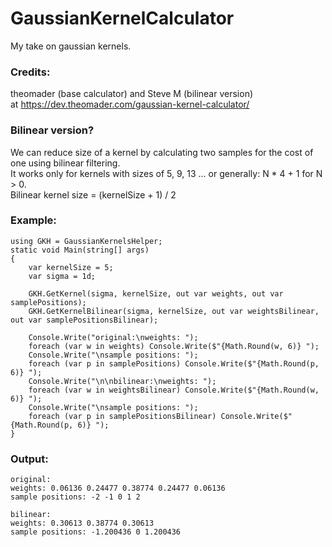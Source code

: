 # GaussianKernelCalculator

My take on gaussian kernels.  

### Credits:   
theomader (base calculator) and Steve M (bilinear version)   
at https://dev.theomader.com/gaussian-kernel-calculator/  

### Bilinear version?  
We can reduce size of a kernel by calculating two samples for the cost of one using bilinear filtering.  
It works only for kernels with sizes of 5, 9, 13 ... or generally: N * 4 + 1 for N > 0.  
Bilinear kernel size = (kernelSize + 1) / 2

### Example:  
```
using GKH = GaussianKernelsHelper;
static void Main(string[] args)
{
    var kernelSize = 5;
    var sigma = 1d;

    GKH.GetKernel(sigma, kernelSize, out var weights, out var samplePositions);
    GKH.GetKernelBilinear(sigma, kernelSize, out var weightsBilinear, out var samplePositionsBilinear);

    Console.Write("original:\nweights: ");
    foreach (var w in weights) Console.Write($"{Math.Round(w, 6)} ");
    Console.Write("\nsample positions: ");
    foreach (var p in samplePositions) Console.Write($"{Math.Round(p, 6)} ");
    Console.Write("\n\nbilinear:\nweights: ");
    foreach (var w in weightsBilinear) Console.Write($"{Math.Round(w, 6)} ");
    Console.Write("\nsample positions: ");
    foreach (var p in samplePositionsBilinear) Console.Write($"{Math.Round(p, 6)} ");
}
```
### Output:  
```
original:
weights: 0.06136 0.24477 0.38774 0.24477 0.06136
sample positions: -2 -1 0 1 2

bilinear:
weights: 0.30613 0.38774 0.30613
sample positions: -1.200436 0 1.200436
```
